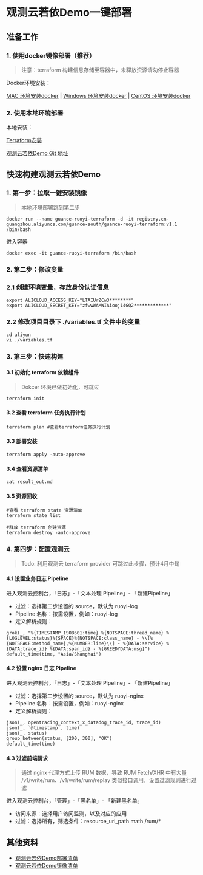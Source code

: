 # 观测云若依Demo一键部署

## 准备工作

### 1. 使用docker镜像部署（推荐）
> 注意：terraform 构建信息存储至容器中，未释放资源请勿停止容器

Docker环境安装：

[MAC 环境安装docker](https://www.runoob.com/docker/macos-docker-install.html) | [Windows 环境安装docker](https://www.runoob.com/docker/windows-docker-install.html) | [CentOS 环境安装docker](https://www.runoob.com/docker/centos-docker-install.html)

### 2. 使用本地环境部署
本地安装：

[Terraform安装](https://www.terraform.io/downloads.html) 

[观测云若依Demo Git 地址](https://github.com/Harlonxl/Guance-Ruoyi-Terraform)


## 快速构建观测云若依Demo
### 1. 第一步：拉取一键安装镜像
> 本地环境部署跳到第二步
```shell
docker run --name guance-ruoyi-terraform -d -it registry.cn-guangzhou.aliyuncs.com/guance-south/guance-ruoyi-terraform:v1.1 /bin/bash
```
进入容器
```shell
docker exec -it guance-ruoyi-terraform /bin/bash
```

### 2. 第二步：修改变量
### 2.1 创建环境变量，存放身份认证信息
```shell
export ALICLOUD_ACCESS_KEY="LTAIUrZCw3********"
export ALICLOUD_SECRET_KEY="zfwwWAMWIAiooj14GQ2*************"
```

### 2.2 修改项目目录下 ./variables.tf 文件中的变量
```shell
cd aliyun
vi ./variables.tf
```

### 3. 第三步：快速构建
#### 3.1 初始化 terraform 依赖组件
> Dokcer 环境已做初始化，可跳过
```shell
terraform init
```

#### 3.2 查看 terraform 任务执行计划
```shell
terraform plan #查看terraform任务执行计划
```

#### 3.3 部署安装
```shell
terraform apply -auto-approve 
```

#### 3.4 查看资源清单
```shell
cat result_out.md 
```

#### 3.5 资源回收

```shell
#查看 terraform state 资源清单
terraform state list 
```

```shell
#释放 terraform 创建资源
terraform destroy -auto-approve 
```

### 4. 第四步：配置观测云
> Todo: 利用观测云 terraform provider 可跳过此步骤，预计4月中旬

#### 4.1 设置业务日志 Pipeline
进入观测云控制台，「日志」-「文本处理 Pipeline」- 「新建Pipeline」
- 过滤：选择第二步设置的 source，默认为 ruoyi-log
- Pipeline 名称：按需设置，例如：ruoyi-log
- 定义解析规则：
```shell
grok(_, "%{TIMESTAMP_ISO8601:time} %{NOTSPACE:thread_name} %{LOGLEVEL:status}%{SPACE}%{NOTSPACE:class_name} - \\[%{NOTSPACE:method_name},%{NUMBER:line}\\] - %{DATA:service} %{DATA:trace_id} %{DATA:span_id} - %{GREEDYDATA:msg}")
default_time(time, "Asia/Shanghai")
```

#### 4.2 设置 nginx 日志 Pipeline
进入观测云控制台，「日志」-「文本处理 Pipeline」- 「新建Pipeline」
- 过滤：选择第二步设置的 source，默认为 ruoyi-nginx
- Pipeline 名称：按需设置，例如：ruoyi-nginx
- 定义解析规则：
```shell
json(_, opentracing_context_x_datadog_trace_id, trace_id)
json(_, `@timestamp`, time)
json(_, status)
group_between(status, [200, 300], "OK")
default_time(time)
```

#### 4.3 过滤前端请求
> 通过 nginx 代理方式上传 RUM 数据，导致 RUM Fetch/XHR 中有大量 /v1/write/rum、/v1/write/rum/replay 类似接口调用，设置过滤规则进行过滤

进入观测云控制台，「管理」-「黑名单」- 「新建黑名单」
- 访问来源：选择用户访问监测，以及对应的应用
- 过滤：选择所有，筛选条件：resource_url_path math /rum/*

## 其他资料
- [观测云若依Demo部署清单](https://github.com/Harlonxl/Observability/tree/master/ruoyi-terraform-deploy)
- [观测云若依Demo镜像清单](https://github.com/Harlonxl/Observability/tree/master/ruoyi-terraform-image)